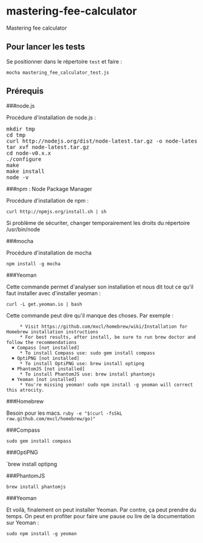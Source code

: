 mastering-fee-calculator
========================

Mastering fee calculator

Pour lancer les tests
---------------------

Se positionner dans le répertoire `test` et faire :

`mocha mastering_fee_calculator_test.js`


Prérequis
---------

###node.js

Procédure d'installation de node.js :
<pre>
mkdir tmp
cd tmp
curl http://nodejs.org/dist/node-latest.tar.gz -o node-latest.tar.gz
tar xvf node-latest.tar.gz
cd node-v0.x.x
./configure
make
make install
node -v
</pre>

###npm : Node Package Manager

Procédure d'installation de npm :

`curl http://npmjs.org/install.sh | sh`

Si problème de sécuriter, changer temporairement les droits du répertoire /usr/bin/node

###mocha

Procédure d'installation de mocha

`npm install -g mocha`

###Yeoman

Cette commande permet d'analyser son installation et nous dit tout ce qu'il faut installer avec d'installer yeoman :

`curl -L get.yeoman.io | bash`

Cette commande peut dire qu'il manque des choses. Par exemple :

 ````Homebrew [not installed]
      * Visit https://github.com/mxcl/homebrew/wiki/Installation for Homebrew installation instructions
      * For best results, after install, be sure to run brew doctor and follow the recommendations
   ✖ Compass [not installed]
      * To install Compass use: sudo gem install compass
   ✖ OptiPNG [not installed]
      * To install OptiPNG use: brew install optipng
   ✖ PhantomJS [not installed]
      * To install PhantomJS use: brew install phantomjs
   ✖ Yeoman [not installed]
      * You're missing yeoman! sudo npm install -g yeoman will correct this atrocity.
 ````

###Homebrew

Besoin pour les macs.
`ruby -e "$(curl -fsSkL raw.github.com/mxcl/homebrew/go)"`

###Compass

`sudo gem install compass`

###OptiPNG

`brew install optipng

###PhantomJS

`brew install phantomjs`

###Yeoman

Et voilà, finalement on peut installer Yeoman. Par contre, ça peut prendre du temps. On peut en profiter pour faire une pause ou lire de la documentation sur Yeoman :

`sudo npm install -g yeoman`

